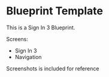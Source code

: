 # Blueprint Template

This is a Sign In 3 Blueprint.

Screens:
- Sign In 3
- Navigation

Screenshots is included for reference
